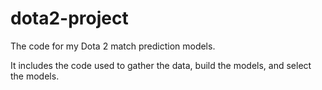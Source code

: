 # dota2-project
The code for my Dota 2 match prediction models.

It includes the code used to gather the data, build the models, and select the models.
